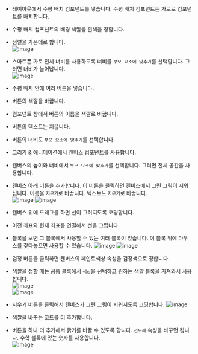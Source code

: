 * 레이아웃에서 수평 배치 컴포넌트를 넣습니다. 수평 배치 컴포넌트는 가로로 컴포넌트를 배치합니다.
* 수평 배치 컴포넌트의 배경 색깔을 흰색을 정합니다.
* 정렬을 가운데로 합니다.   
![image](https://github.com/itple-sw/appinventer/assets/76088532/34510183-1d3a-402a-927a-0fd893bf3178)
* 스마트폰 가로 전체 너비를 사용하도록 너비를 ```부모 요소에 맞추기```를 선택합니다. 그러면 너비가 늘어납니다.   
![image](https://github.com/itple-sw/appinventer/assets/76088532/5fe6d8fb-ea93-4dab-b294-1993d729dac1)
* 수평 배치 안에 여러 버튼을 넣습니다. 
* 버튼의 색깔을 바꿉니다.
* 컴포넌트 창에서 버튼의 이름을 색깔로 바꿉니다.
* 버튼의 텍스트는 지웁니다.
* 버튼의 너비도 ```부모 요소에 맞추기```를 선택합니다.
* 그리기 & 애니메이션에서 캔버스 컴포넌트를 사용합니다.
* 캔버스의 높이와 너비에서 ```부모 요소에 맞추기```를 선택합니다. 그러면 전체 공간을 사용합니다.
* 캔버스 아래 버튼을 추가합니다. 이 버튼을 클릭하면 캔버스에서 그린 그림이 지워집니다. 이름을 ```지우기```로 바꿉니다. 텍스트도 ```지우기```로 바꿉니다.   
![image](https://github.com/itple-sw/appinventer/assets/76088532/8074b40d-7d9c-4dfb-8174-cbb2f72fa1f0)
![image](https://github.com/itple-sw/appinventer/assets/76088532/7fd86fa0-19e8-448b-b4b8-a8f026907d66)

* 캔버스 위에 드래그를 하면 선이 그려지도록 코딩합니다.
* 이전 좌표와 현재 좌표를 연결해서 선을 그립니다.
* 블록을 보면 그 블록에서 사용할 수 있는 여러 블록이 있습니다. 이 블록 위에 마우스를 갖다놓으면 사용할 수 있습니다. 
![image](https://github.com/itple-sw/appinventer/assets/76088532/ddfb27bc-5977-4381-9edf-96ca248c20f4) 
![image](https://github.com/itple-sw/appinventer/assets/76088532/f7e1e937-e46f-4296-ba6d-cd08e2e9c602)
* 검정 버튼을 클릭하면 캔버스의 페인트색상 속성을 검정색으로 정합니다.
* 색깔을 정할 때는 공통 블록에서 ```색상```을 선택하고 원하는 색깔 블록을 가져와서 사용합니다.   
![image](https://github.com/itple-sw/appinventer/assets/76088532/cd064649-ff0d-40ba-a8ca-e581c13dc471)   
![image](https://github.com/itple-sw/appinventer/assets/76088532/da6ca281-9843-42f2-b486-f3e0ace0b925)
* 지우기 버튼을 클릭해서 캔버스가 그린 그림이 지워지도록 코딩합니다.
![image](https://github.com/itple-sw/appinventer/assets/76088532/2d9d6704-d70f-4c8f-90d4-71747a3652ec)
* 색깔을 바꾸는 코드를 더 추가합니다.
* 버튼을 하나 더 추가해서 굵기를 바꿀 수 있도록 합니다. ```선두께``` 속성을 바꾸면 됩니다. 수학 블록에 있는 숫자를 사용합니다.   
![image](https://github.com/itple-sw/appinventer/assets/76088532/e1b6a1a6-e924-4623-b7b2-9b98be4b60b6)


 



